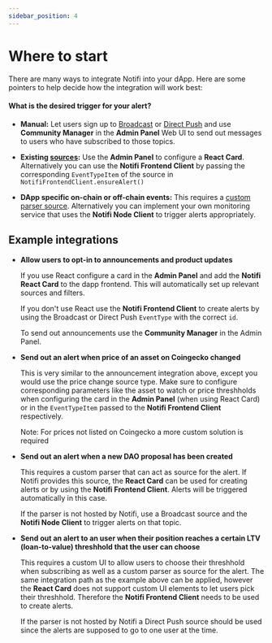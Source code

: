 ```yaml
---
sidebar_position: 4
---
```


# Where to start

There are many ways to integrate Notifi into your dApp. Here are some pointers to help decide how the integration will work best:


#### What is the desired trigger for your alert?

- **Manual:** Let users sign up to [Broadcast](alert-depth#broadcast) or [Direct Push](alert-depth#direct-push) and use **Community Manager** in the **Admin Panel** Web UI to send out messages to users who have subscribed to those topics. 

- **Existing [sources](alert-depth#source):** Use the **Admin Panel** to configure a **React Card**. Alternatively you can use the **Notifi Frontend Client** by passing the corresponding `EventTypeItem` of the source in `NotifiFrontendClient.ensureAlert()`

- **DApp specific on-chain or off-chain events:** This requires a [custom parser source](alert-depth#custom-parser-source). Alternatively you can implement your own monitoring service that uses the **Notifi Node Client** to trigger alerts appropriately. 

## Example integrations 

- **Allow users to opt-in to announcements and product updates**

  If you use React configure a card in the **Admin Panel** and add the **Notifi React Card** to the dapp frontend. This will automatically set up relevant sources and filters. 

  If you don't use React use the **Notifi Frontend Client** to create alerts by using the Broadcast or Direct Push `EventType` with the correct `id`. 

  To send out announcements use the **Community Manager** in the Admin Panel. 

- **Send out an alert when price of an asset on Coingecko changed**

  This is very similar to the announcement integration above, except you would use the price change source type. Make sure to configure corresponding parameters like the asset to watch or price threshholds when configuring the card in the **Admin Panel** (when using React Card) or in the `EventTypeItem` passed to the **Notifi Frontend Client** respectively. 

  Note: For prices not listed on Coingecko a more custom solution is required

- **Send out an alert when a new DAO proposal has been created** 

  This requires a custom parser that can act as source for the alert. If Notifi provides this source, the **React Card** can be used for creating alerts or by using the **Notifi Frontend Client**. Alerts will be triggered automatically in this case. 

  If the parser is not hosted by Notifi, use a Broadcast source and the **Notifi Node Client** to trigger alerts on that topic. 

- **Send out an alert to an user when their position reaches a certain LTV (loan-to-value) threshhold that the user can choose**

  This requires a custom UI to allow users to choose their threshhold when subscribing as well as a custom parser as source for the alert.
  The same integration path as the example above can be applied, however the **React Card** does not support custom UI elements to let users pick their threshhold. Therefore the **Notifi Frontend Client** needs to be used to create alerts. 

  If the parser is not hosted by Notifi a Direct Push source should be used since the alerts are supposed to go to one user at the time. 
  



<!--
Rough decision making chart for what to use: 



Do you require special UI elements for users to sign up to your alert (e.g. sliders, buttons, etc. to pick threshholds)? 

- Yes -> build UI components and use Notifi React Hooks (if on React) or Frontend Client to create alerts 
- No -> Use Notifi React Card (if on React) or follow simple example of Frontend Client 

  Note: The React card has components for users to enter the target (Email, SMS, Telegram) and basic opt-in check boxes

What is the desired trigger for your alert? 

- Manual (e.g. announcement of new features) -> use Admin Panel - Send Test Messages or Community Manager to draft messages and send them
- Existing topic type (Price change, Balance change, etc.) -> use Admin Panel card config for React Card or pass correct `EventTypeItem` in `NotifiFrontendClient.ensureAlert()`
- Events on the blockchain (e.g. liquidation, certain transactions, etc.) -> this requires a custom parser, reach out to us. If you are able to run your own parser that monitors blockchain transactions, you can have it trigger notifications through the Node Client. 
- Off-chain events -> Reach out to us or run a service that calls Node Client to send out notifications. 


Example use cases and how to integrate: 

- Allow users to opt-in to announcements and product updates

  If on React configure a card in the Admin Panel and add the React Card to the dapp frontend. This will automatically set up relevant sources and filters. 
  If not on React use the Frontend Client to create alerts, make sure to use the correct topic id.
  Send out announcements from the Community Manager in the Admin Panel. 

- Send out alert when price of an asset on Coingecko changed 

  Same as announcements and product updates, use topic type price change. 
  Alerts will be send automatically whenever the coingecko price of a supported assets changes. 

  Note: For prices from outside Coingecko or other assets a more custom solution is required


- Send out alerts when a liquidation has happened 

  This requires a custom parser that can act as source for the alert. If Notifi provides this source, the React Card can be used (configured with the correct topic type) for creating alerts or by using the Frontend Client. Alerts will be triggered automatically in this case. 
  If the parser is not hosted by Notifi, a generic broadcast topic should be created, and the Node Client can be called to trigger alerts on that topic. For subscribing the React Card or Frontend Client can be used (with selecting the generic broadcast topic)

- Alert the user when their position reaches a certain LTV (loan-to-value) threshhold that the user can choose

  This requires a custom UI to allow users to choose their threshhold when subscribing as well as a custom parser as source for the alert. Build the UI components and use the React Hooks or Frontend Client to create the alerts. 
  Contact us for a custom parser as source, or alternatively you can run a service that uses the Node Client to send out Direct Push notifications. 

  -->

